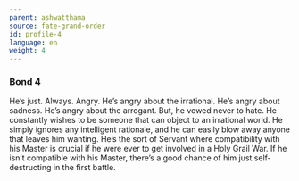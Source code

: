 ```yaml
---
parent: ashwatthama
source: fate-grand-order
id: profile-4
language: en
weight: 4
---
```


### Bond 4

He’s just. Always. Angry.
He’s angry about the irrational. He’s angry about sadness. He’s angry about the arrogant. But, he vowed never to hate.
He constantly wishes to be someone that can object to an irrational world.
He simply ignores any intelligent rationale, and he can easily blow away anyone that leaves him wanting.
He’s the sort of Servant where compatibility with his Master is crucial if he were ever to get involved in a Holy Grail War. If he isn’t compatible with his Master, there’s a good chance of him just self-destructing in the first battle.
